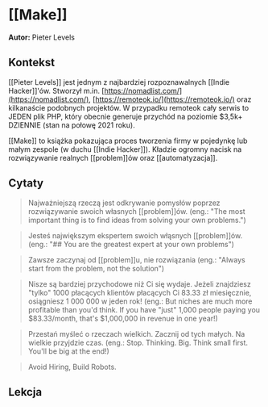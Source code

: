 # [[Make]]

**Autor:** Pieter Levels

## Kontekst
[[Pieter Levels]] jest jednym z najbardziej rozpoznawalnych [[Indie Hacker]]'ów. Stworzył m.in. [https://nomadlist.com/](https://nomadlist.com/), [https://remoteok.io/](https://remoteok.io/) oraz kilkanaście podobnych projektów. W przypadku remoteok cały serwis to JEDEN plik PHP, który obecnie generuje przychód na poziomie $3,5k+ DZIENNIE (stan na połowę 2021 roku).

[[Make]] to książka pokazująca proces tworzenia firmy w pojedynkę lub małym zespole (w duchu [[Indie Hacker]]). Kładzie ogromny nacisk na rozwiązywanie realnych [[problem]]ów oraz [[automatyzacja]].

## Cytaty
> Najważniejszą rzeczą jest odkrywanie pomysłów poprzez rozwiązywanie swoich własnych [[problem]]ów. (eng.: "The most important thing is to find ideas from solving your own problems.")

> Jesteś największym ekspertem swoich włąsnych [[problem]]ów. (eng.: "## You are the greatest expert at your own problems")

> Zawsze zaczynaj od [[problem]]u, nie rozwiązania (eng.: "Always start from the problem, not the solution")

> Nisze są bardziej przychodowe niż Ci się wydaje. Jeżeli znajdziesz "tylko" 1000 płacących klientów płacących Ci 83.33 zł miesięcznie, osiągniesz 1 000 000 w jeden rok! (eng.: But niches are much more profitable than you'd think. If you have "just" 1,000 people paying you $83.33/month, that's $1,000,000 in revenue in one year!)

> Przestań myśleć o rzeczach wielkich. Zacznij od tych małych. Na wielkie przyjdzie czas. (eng.: Stop. Thinking. Big. Think small first. You'll be big at the end!)

> Avoid Hiring, Build Robots. 

## Lekcja